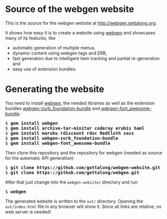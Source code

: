 # Source of the webgen website

This is the source for the webgen website at
<http://webgen.gettalong.org>.

It shows how easy it is to create a website using [webgen] and showcases
many of its features, like

* automatic generation of multiple menus,
* dynamic content using webgen tags and ERB,
* fast generation due to intelligent item tracking and partial
  re-generation and
* easy use of extension bundles.


# Generating the website

You need to install [webgen], the needed libraries as well as the
extension bundles [webgen-zurb_foundation-bundle][1] and
[webgen-font_awesome-bundle][2]:

<pre>
$ <b>gem install webgen</b>
$ <b>gem install archive-tar-minitar coderay erubis haml</b>
$ <b>gem install maruku rdiscount rdoc RedCloth sass</b>
$ <b>gem install webgen-zurb_foundation-bundle</b>
$ <b>gem install webgen-font_awesome-bundle</b>
</pre>

Then clone this repository and the repository for webgen (needed as
source for the automatic API generation):

<pre>
$ <b>git clone https://github.com/gettalong/webgen-website.git</b>
$ <b>git clone https://github.com/gettalong/webgen.git</b>
</pre>

After that just change into the `webgen-website/` directory and run

<pre>
$ <b>webgen</b>
</pre>

The generated website is written to the `out/` directory. Opening the
`out/index.html` file in any browser will show it. Since all links are
relative, no web server is needed!

[webgen]: http://webgen.gettalong.org
[1]: https://github.com/gettalong/webgen-zurb_foundation-bundle
[2]: https://github.com/gettalong/webgen-font_awesome-bundle

